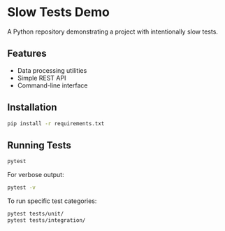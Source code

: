 # Slow Tests Demo

A Python repository demonstrating a project with intentionally slow tests.

## Features

- Data processing utilities
- Simple REST API
- Command-line interface

## Installation

```bash
pip install -r requirements.txt
```

## Running Tests

```bash
pytest
```

For verbose output:

```bash
pytest -v
```

To run specific test categories:

```bash
pytest tests/unit/
pytest tests/integration/
```
